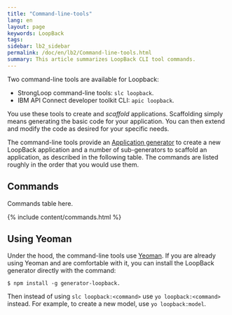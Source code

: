 ```yaml
---
title: "Command-line-tools"
lang: en
layout: page
keywords: LoopBack
tags:
sidebar: lb2_sidebar
permalink: /doc/en/lb2/Command-line-tools.html
summary: This article summarizes LoopBack CLI tool commands.
---
```

Two command-line tools are available for Loopback:

- StrongLoop command-line tools: `slc loopback`.
- IBM API Connect developer toolkit CLI: `apic loopback`.

You use these tools to create and _scaffold_ applications.  Scaffolding simply means generating the basic code for your application.
You can then extend and modify the code as desired for your specific needs.

The command-line tools provide an [Application generator](Application-generator.html) to create a new LoopBack application
and a number of sub-generators to scaffold an application, as described in the following table.
The commands are listed roughly in the order that you would use them.

## Commands

Commands table here.

{% include content/commands.html %}

## Using Yeoman

Under the hood, the command-line tools use [Yeoman](http://yeoman.io/). If you are already using Yeoman and are comfortable with it, you can install the LoopBack generator directly with the command:

```shell
$ npm install -g generator-loopback.
```

Then instead of using `slc loopback:<command>` use `yo loopback:<command>` instead. For example, to create a new model, use `yo loopback:model`.
